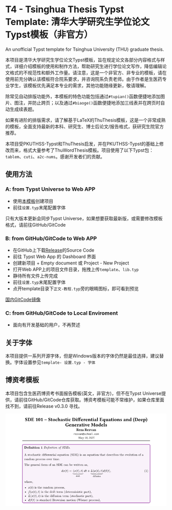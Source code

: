 # T4 - Tsinghua Thesis Typst Template: 清华大学研究生学位论文Typst模板（非官方）
An unofficial Typst template for Tsinghua University (THU) graduate thesis.

本项目是清华大学研究生学位论文Typst模板，旨在规定论文各部分内容格式与样式，详细介绍模板的使用和制作方法，帮助研究生进行学位论文写作，降低编辑论文格式的不规范性和额外工作量。请注意，这是一个非官方、非专业的模板，请在使用前充分确认该模板符合院系要求，并咨询院系负责老师。由于作者是生医药专业学生，该模板优先满足本专业的需求，其他功能随缘更新，敬请理解。

除常见自动排版功能外，本模板的特色功能包括通过`#tupian()`函数便捷地添加图片、图注，并防止跨页；以及通过`#biaoge()`函数便捷地添加三线表并在跨页时自动生成续表题。

如果有进阶的排版需求，请了解基于LaTeX的ThuThesis模板，这是一个非常成熟的模板，全面支持最新的本科、研究生、博士后论文/报告格式，获研究生院官方推荐。

本项目受PKUTHSS-Typst和ThuThesis启发，并在PKUTHSS-Typst的基础上修改而来，格式大量参考了ThuWordThesis模板。项目使用了以下Typst包：`tablem`、`cuti`、`a2c-nums`。感谢开发者们的贡献。

## 使用方法

### A: from Typst Universe to Web APP
- 使用[本模板](https://typst.app/universe/package/uo-tsinghua-thesis)创建项目
- 前往`设置.typ`末尾配置字体

只有大版本更新会同步Typst Universe，如果想要获取最新版，或需要修改模板格式，请前往GitHub/GitCode


### B: from GitHub/GitCode to Web APP
- 在GitHub上下载[Release](https://github.com/dl-li/uo-Tsinghua-Thesis-Typst-Template/releases)的Source Code
- 前往 Typst Web App 的 Dashboard 界面
- 创建新项目 + Empty document 或 Project - New Project
- 打开Web APP上的项目文件目录，拖拽上传`template`、`lib.typ`
- 静待所有文件上传完成
- 前往`设置.typ`末尾配置字体
- 点开template目录下`正文-教程.typ`旁的眼睛图标，即可看到预览

[国内GitCode镜像](https://gitcode.com/dl-li/uo-Tsinghua-Thesis-Typst-Template)

### C: from GitHub/GitCode to Local Enviroment
- 面向有开发基础的用户，不再赘述


## 关于字体
本项目提供一系列开源字体，但是Windows版本的字体仍然是最佳选择，建议替换。字体设置参见`template- 设置.typ - 字体`

## 博资考模板
本项目包含生医药博资考书面报告模板(英文，非官方)，但不在Typst Universe提供，请前往GitHub/GitCode仓库获取。博资考模板可能不常维护，如果仓库里面找不到，请前往Release v0.3.0 寻找。

![thumbnail](/thumbnail.png)